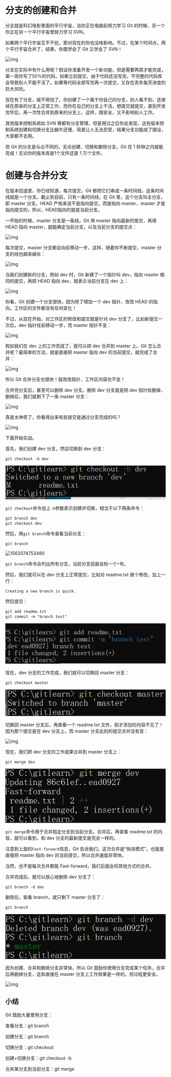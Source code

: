 # 分支的创建和合并

分支就是科幻电影里面的平行宇宙，当你正在电脑前努力学习 Git 的时候，另一个你正在另一个平行宇宙里努力学习 SVN。

 

如果两个平行宇宙互不干扰，那对现在的你也没啥影响。不过，在某个时间点，两个平行宇宙合并了，结果，你既学会了 Git 又学会了 SVN！

 

![img](http://wiki.jikexueyuan.com/project/git-tutorial/images/git18.png)

 

分支在实际中有什么用呢？假设你准备开发一个新功能，但是需要两周才能完成，第一周你写了50%的代码，如果立刻提交，由于代码还没写完，不完整的代码库会导致别人不能干活了。如果等代码全部写完再一次提交，又存在丢失每天进度的巨大风险。

 

现在有了分支，就不用怕了。你创建了一个属于你自己的分支，别人看不到，还继续在原来的分支上正常工作，而你在自己的分支上干活，想提交就提交，直到开发完毕后，再一次性合并到原来的分支上，这样，既安全，又不影响别人工作。

 

其他版本控制系统如 SVN 等都有分支管理，但是用过之后你会发现，这些版本控制系统创建和切换分支比蜗牛还慢，简直让人无法忍受，结果分支功能成了摆设，大家都不去用。

 

但 Git 的分支是与众不同的，无论创建、切换和删除分支，Git 在 1 秒钟之内就能完成！无论你的版本库是1个文件还是 1 万个文件。

# 创建与合并分支

 

在版本回退里，你已经知道，每次提交，Git 都把它们串成一条时间线，这条时间线就是一个分支。截止到目前，只有一条时间线，在 Git 里，这个分支叫主分支，即 master 分支。HEAD 严格来说不是指向提交，而是指向 master，master 才是指向提交的，所以，HEAD指向的就是当前分支。

 

一开始的时候，master 分支是一条线，Git 用 master 指向最新的提交，再用 HEAD 指向 master，就能确定当前分支，以及当前分支的提交点：

 

![img](http://wiki.jikexueyuan.com/project/git-tutorial/images/branch.png)

 

每次提交，master 分支都会向前移动一步，这样，随着你不断提交，master 分支的线也越来越长：

 

![img](http://wiki.jikexueyuan.com/project/git-tutorial/images/master-branch-forward.gif)

 

当我们创建新的分支，例如 dev 时，Git 新建了一个指针叫 dev，指向 master 相同的提交，再把 HEAD 指向 dev，就表示当前分支在 dev 上：

 

![img](http://wiki.jikexueyuan.com/project/git-tutorial/images/branch1.png)

 

你看，Git 创建一个分支很快，因为除了增加一个 dev 指针，改改 HEAD 的指向，工作区的文件都没有任何变化！

 

不过，从现在开始，对工作区的修改和提交就是针对 dev 分支了，比如新提交一次后，dev 指针往前移动一步，而 master 指针不变：

 

![img](http://wiki.jikexueyuan.com/project/git-tutorial/images/branch2.png)

 

假如我们在 dev 上的工作完成了，就可以把 dev 合并到 master 上。Git 怎么合并呢？最简单的方法，就是直接把 master 指向 dev 的当前提交，就完成了合并：

 

![img](http://wiki.jikexueyuan.com/project/git-tutorial/images/branch3.png)

 

所以 Git 合并分支也很快！就改改指针，工作区内容也不变！

 

合并完分支后，甚至可以删除 dev 分支。删除 dev 分支就是把 dev 指针给删掉，删掉后，我们就剩下了一条 master 分支：

 

![img](http://wiki.jikexueyuan.com/project/git-tutorial/images/branch4.png)

 

真是太神奇了，你看得出来有些提交是通过分支完成的吗？

 

![img](http://wiki.jikexueyuan.com/project/git-tutorial/images/master-and-dev-ff.gif)

 

下面开始实战。

 

首先，我们创建 dev 分支，然后切换到 dev 分支：

 

```
git checkout -b dev
```

 ![1562074721400](.\Assert\1562074721400.png)

`git checkout`命令加上`-b`参数表示创建并切换，相当于以下两条命令：

 

```
git branch dev
git checkout dev
```

 

然后，用`git branch`命令查看当前分支：

 

```
git branch
```

 ![1562074753490](.\\1562074753490.png)

`git branch`命令会列出所有分支，当前分支前面会标一个`*`号。

 

然后，我们就可以在 dev 分支上正常提交，比如对 readme.txt 做个修改，加上一行：

 

```
Creating a new branch is quick.
```

 

然后提交：

 

```
git add readme.txt 
git commit -m "branch test"
```

 ![1562074820848](.\Assert\1562074820848.png)

现在，dev 分支的工作完成，我们就可以切换回 master 分支：

 

```
git checkout master
```

 ![1562074842384](.\Assert\1562074842384.png)

切换回 master 分支后，再查看一个 readme.txt 文件，刚才添加的内容不见了！因为那个提交是在 dev 分支上，而 master 分支此刻的提交点并没有变：

 

![img](http://wiki.jikexueyuan.com/project/git-tutorial/images/branch5.png)

 

现在，我们把 dev 分支的工作成果合并到 master 分支上：

 

```
git merge dev
```

 ![1562074863421](.\Assert\1562074863421.png)

`git merge`命令用于合并指定分支到当前分支。合并后，再查看 readme.txt 的内容，就可以看到，和 dev 分支的最新提交是完全一样的。

 

注意到上面的`Fast-forward`信息，Git 告诉我们，这次合并是“快进模式”，也就是直接把 master 指向 dev 的当前提交，所以合并速度非常快。

 

当然，也不是每次合并都能 Fast-forward，我们后面会将其他方式的合并。

 

合并完成后，就可以放心地删除 dev 分支了：

 

```
git branch -d dev
```

 

删除后，查看 branch，就只剩下 master 分支了：

 

```
git branch
```

 ![1562074899438](.\Assert\1562074899438.png)

因为创建、合并和删除分支非常快，所以 Git 鼓励你使用分支完成某个任务，合并后再删掉分支，这和直接在 master 分支上工作效果是一样的，但过程更安全。

 

![img](http://wiki.jikexueyuan.com/project/git-tutorial/images/create-dev-merge-delete.gif)

 

## 小结

 

Git 鼓励大量使用分支：

 

查看分支：git branch

 

创建分支：git branch 

 

切换分支：git checkout 

 

创建+切换分支：git checkout -b 

 

合并某分支到当前分支：git merge 

 
